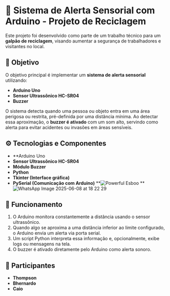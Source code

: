 # 🔔 Sistema de Alerta Sensorial com Arduino - Projeto de Reciclagem

Este projeto foi desenvolvido como parte de um trabalho técnico para um **galpão de reciclagem**, visando aumentar a segurança de trabalhadores e visitantes no local.

## 🎯 Objetivo

O objetivo principal é implementar um **sistema de alerta sensorial** utilizando:

- **Arduino Uno**
- **Sensor Ultrassônico HC-SR04**
- **Buzzer**

O sistema detecta quando uma pessoa ou objeto entra em uma área perigosa ou restrita, pré-definida por uma distância mínima. Ao detectar essa aproximação, o **buzzer é ativado** com um som alto, servindo como alerta para evitar acidentes ou invasões em áreas sensíveis.

## ⚙️ Tecnologias e Componentes

- **Arduino Uno
- **Sensor Ultrassônico HC-SR04**
- **Módulo Buzzer**
- **Python**
- **Tkinter (Interface gráfica)**
- **PySerial (Comunicação com Arduino)**
**![Powerful Esboo](https://github.com/user-attachments/assets/a01a1ee8-8f6f-4dce-9aa8-f0c3d8584e3c)
**![WhatsApp Image 2025-06-08 at 18 22 29](https://github.com/user-attachments/assets/2c0bd408-413e-4f70-9017-e937b43e7181)
## 🧠 Funcionamento

1. O Arduino monitora constantemente a distância usando o sensor ultrassônico.
2. Quando algo se aproxima a uma distância inferior ao limite configurado, o Arduino envia um alerta via porta serial.
3. Um script Python interpreta essa informação e, opcionalmente, exibe logs ou mensagens na tela.
4. O buzzer é ativado diretamente pelo Arduino como alerta sonoro.

## 👥 Participantes

- **Thompson**
- **Bhernardo**
- **Caio**
